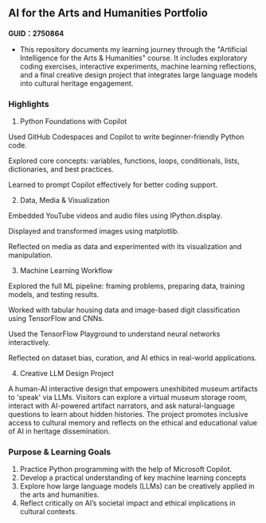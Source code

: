 ## AI for the Arts and Humanities Portfolio
**GUID：2750864**
- This repository documents my learning journey through the "Artificial Intelligence for the Arts & Humanities" course. It includes exploratory coding exercises, interactive experiments, machine learning reflections, and a final creative design project that integrates large language models into cultural heritage engagement.
### Highlights
1. Python Foundations with Copilot

Used GitHub Codespaces and Copilot to write beginner-friendly Python code.

Explored core concepts: variables, functions, loops, conditionals, lists, dictionaries, and best practices.

Learned to prompt Copilot effectively for better coding support.

2. Data, Media & Visualization

Embedded YouTube videos and audio files using IPython.display.

Displayed and transformed images using matplotlib.

Reflected on media as data and experimented with its visualization and manipulation.

3. Machine Learning Workflow

Explored the full ML pipeline: framing problems, preparing data, training models, and testing results.

Worked with tabular housing data and image-based digit classification using TensorFlow and CNNs.

Used the TensorFlow Playground to understand neural networks interactively.

Reflected on dataset bias, curation, and AI ethics in real-world applications.

4. Creative LLM Design Project

A human-AI interactive design that empowers unexhibited museum artifacts to 'speak' via LLMs. Visitors can explore a virtual museum storage room, interact with AI-powered artifact narrators, and ask natural-language questions to learn about hidden histories. The project promotes inclusive access to cultural memory and reflects on the ethical and educational value of AI in heritage dissemination.

### Purpose & Learning Goals
1. Practice Python programming with the help of Microsoft Copilot.
2. Develop a practical understanding of key machine learning concepts
3. Explore how large language models (LLMs) can be creatively applied in the arts and humanities.
4. Reflect critically on AI’s societal impact and ethical implications in cultural contexts.
